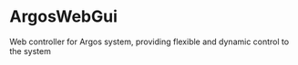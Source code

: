 # ArgosWebGui
Web controller for Argos system, providing flexible and dynamic control to the system
